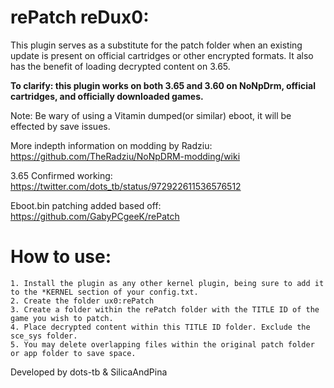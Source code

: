 # rePatch reDux0:

This plugin serves as a substitute for the patch folder when an existing update is present on official cartridges or other encrypted formats. It also has the benefit of loading decrypted content on 3.65.

**To clarify: this plugin works on both 3.65 and 3.60 on NoNpDrm, official cartridges, and officially downloaded games.**

Note: Be wary of using a Vitamin dumped(or similar) eboot, it will be effected by save issues. 

More indepth information on modding by Radziu: https://github.com/TheRadziu/NoNpDRM-modding/wiki

3.65 Confirmed working: https://twitter.com/dots_tb/status/972922611536576512

Eboot.bin patching added based off: https://github.com/GabyPCgeeK/rePatch

# How to use:

	1. Install the plugin as any other kernel plugin, being sure to add it to the *KERNEL section of your config.txt.
	2. Create the folder ux0:rePatch
	3. Create a folder within the rePatch folder with the TITLE ID of the game you wish to patch. 
	4. Place decrypted content within this TITLE ID folder. Exclude the sce_sys folder.
	5. You may delete overlapping files within the original patch folder or app folder to save space.


Developed by dots-tb & SilicaAndPina

